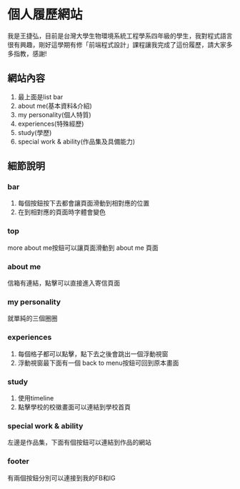 # 個人履歷網站
我是王捷弘，目前是台灣大學生物環境系統工程學系四年級的學生，我對程式語言很有興趣，剛好這學期有修「前端程式設計」課程讓我完成了這份履歷，請大家多多指教，感謝!
## 網站內容
1. 最上面是list bar
2. about me(基本資料&介紹)
3. my personality(個人特質)
4. experiences(特殊經歷)
5. study(學歷)
6. special work & ability(作品集及具備能力)
## 細節說明
### bar
1. 每個按鈕按下去都會讓頁面滑動到相對應的位置
2. 在到相對應的頁面時字體會變色
### top
more about me按鈕可以讓頁面滑動到 about me 頁面
### about me
信箱有連結，點擊可以直接進入寄信頁面
### my personality
就單純的三個圈圈
### experiences
1. 每個格子都可以點擊，點下去之後會跳出一個浮動視窗
2. 浮動視窗最下面有一個 back to menu按鈕可回到原本畫面
### study
1. 使用timeline
2. 點擊學校的校徽畫面可以連結到學校首頁
### special work & ability
左邊是作品集，下面有個按鈕可以連結到作品的網站
### footer
有兩個按鈕分別可以連接到我的FB和IG
